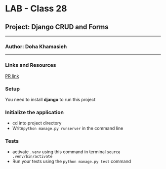 # LAB - Class 28

## Project: Django CRUD and Forms
---
### Author: Doha Khamasieh
---
### Links and Resources
[PR link](https://github.com/DohaKhamaiseh/django-snacks/pull/1)

### Setup
You need to install **django** to run this project

### Initialize the application
- cd into project directory
- Write`python manage.py runserver` in the command line

### Tests

- activate `.venv` using this command in terminal `source .venv/bin/activate`
- Run your tests using the `python manage.py test` command